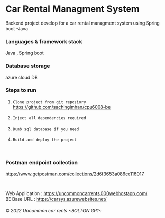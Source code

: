 # Car Rental Managment System
Backend project develop for a car rental managment system using Spring boot -Java

### Languages & framework stack
Java , Spring boot 

### Database storage
azure cloud DB 

### Steps to run
1. `Clone project from git reposiory`<br/>
   https://github.com/sachingimhan/cpu6008-be <br/>
   <br/>
2. `Inject all dependencies required`<br/>
   <br/>
3. `Dumb sql database if you need`<br/>
   <br/>
4. `Build and deploy the project`<br/>

<br/>

### Postman endpoint collection
https://www.getpostman.com/collections/2d6f3653a086ce116017

<br/>

Web Application : https://uncommoncarrents.000webhostapp.com/ <br/>
BE Base URL : https://carsys.azurewebsites.net/ <br/>

###### © 2022 Uncommon car rents ~BOLTON GP1~
